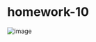 # homework-10

![image](https://user-images.githubusercontent.com/55112279/73033715-77df3a00-3e08-11ea-8369-82f6fd7f40d6.png)
